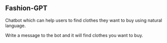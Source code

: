 ## Fashion-GPT

Chatbot which can help users to find clothes they want to buy using natural language.

Write a message to the bot and it will find clothes you want to buy.

